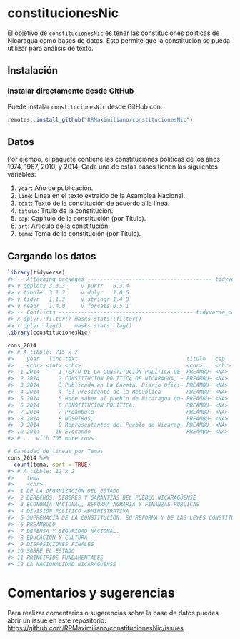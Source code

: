 
<!-- README.md is generated from README.Rmd. Please edit that file -->

# constitucionesNic

<!-- badges: start -->
<!-- badges: end -->

El objetivo de `constitucionesNic` es tener las constituciones políticas
de Nicaragua como bases de datos. Esto permite que la constitución se
pueda utilizar para análisis de texto.

## Instalación

### Instalar directamente desde GitHub

Puede instalar `constitucionesNic` desde GitHub con:

``` r
remotes::install_github("RRMaximiliano/constitucionesNic")
```

## Datos

Por ejempo, el paquete contiene las constituciones políticas de los años
1974, 1987, 2010, y 2014. Cada una de estas bases tienen las siguientes
variables:

1.  `year`: Año de publicación.
2.  `line`: Línea en el texto extraído de la Asamblea Nacional.
3.  `text`: Texto de la constitución de acuerdo a la línea.
4.  `titulo`: Título de la constitución.
5.  `cap`: Capítulo de la constitución (por Título).
6.  `art`: Artículo de la constitución.
7.  `tema`: Tema de la constitución (por Título).

## Cargando los datos

``` r
library(tidyverse)
#> -- Attaching packages --------------------------------------- tidyverse 1.3.1 --
#> v ggplot2 3.3.3     v purrr   0.3.4
#> v tibble  3.1.2     v dplyr   1.0.6
#> v tidyr   1.1.3     v stringr 1.4.0
#> v readr   1.4.0     v forcats 0.5.1
#> -- Conflicts ------------------------------------------ tidyverse_conflicts() --
#> x dplyr::filter() masks stats::filter()
#> x dplyr::lag()    masks stats::lag()
library(constitucionesNic)

cons_2014
#> # A tibble: 715 x 7
#>    year   line text                                  titulo   cap   art   tema  
#>    <chr> <int> <chr>                                 <chr>    <chr> <chr> <chr> 
#>  1 2014      1 TEXTO DE LA CONSTITUCIÓN POLÍTICA DE~ PREÁMBU~ <NA>  <NA>  PREÁM~
#>  2 2014      2 CONSTITUCIÓN POLÍTICA DE NICARAGUA, ~ PREÁMBU~ <NA>  <NA>  PREÁM~
#>  3 2014      3 Publicada en La Gaceta, Diario Ofici~ PREÁMBU~ <NA>  <NA>  PREÁM~
#>  4 2014      4 “El Presidente de la República        PREÁMBU~ <NA>  <NA>  PREÁM~
#>  5 2014      5 Hace saber al pueblo de Nicaragua qu~ PREÁMBU~ <NA>  <NA>  PREÁM~
#>  6 2014      6 CONSTITUCIÓN POLÍTICA:                PREÁMBU~ <NA>  <NA>  PREÁM~
#>  7 2014      7 Preámbulo                             PREÁMBU~ <NA>  <NA>  PREÁM~
#>  8 2014      8 NOSOTROS,                             PREÁMBU~ <NA>  <NA>  PREÁM~
#>  9 2014      9 Representantes del Pueblo de Nicarag~ PREÁMBU~ <NA>  <NA>  PREÁM~
#> 10 2014     10 Evocando                              PREÁMBU~ <NA>  <NA>  PREÁM~
#> # ... with 705 more rows
```

``` r
# Cantidad de lineas por Temas
cons_2014 %>% 
  count(tema, sort = TRUE)
#> # A tibble: 12 x 2
#>    tema                                                                        n
#>    <chr>                                                                   <int>
#>  1 DE LA ORGANIZACIÓN DEL ESTADO                                             286
#>  2 DERECHOS, DEBERES Y GARANTÍAS DEL PUEBLO NICARAGÜENSE                     164
#>  3 ECONOMÍA NACIONAL, REFORMA AGRARIA Y FINANZAS PÚBLICAS                     46
#>  4 DIVISIÓN POLÍTICO ADMINISTRATIVA                                           40
#>  5 SUPREMACÍA DE LA CONSTITUCIÓN, SU REFORMA Y DE LAS LEYES CONSTITUCIONA~    32
#>  6 PREÁMBULO                                                                  28
#>  7 DEFENSA Y SEGURIDAD NACIONAL.                                              26
#>  8 EDUCACIÓN Y CULTURA                                                        22
#>  9 DISPOSICIONES FINALES                                                      20
#> 10 SOBRE EL ESTADO                                                            18
#> 11 PRINCIPIOS FUNDAMENTALES                                                   17
#> 12 LA NACIONALIDAD NICARAGÜENSE                                               16
```

# Comentarios y sugerencias

Para realizar comentarios o sugerencias sobre la base de datos puedes
abrir un issue en este repositorio:
<https://github.com/RRMaximiliano/constitucionesNic/issues>
